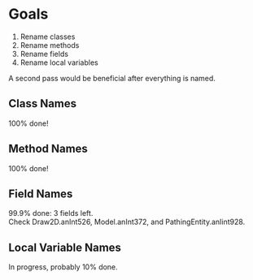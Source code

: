 # Goals

1) Rename classes
2) Rename methods
3) Rename fields
4) Rename local variables

A second pass would be beneficial after everything is named.

## Class Names

100% done!

## Method Names

100% done!

## Field Names

99.9% done: 3 fields left.  
Check Draw2D.anInt526, Model.anInt372, and PathingEntity.anIint928.

## Local Variable Names

In progress, probably 10% done.
